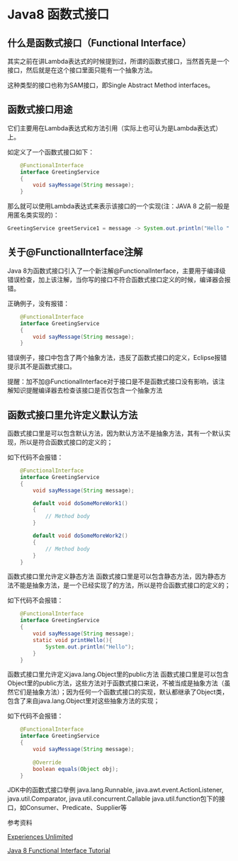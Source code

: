 # Java8 函数式接口

## 什么是函数式接口（Functional Interface）
其实之前在讲Lambda表达式的时候提到过，所谓的函数式接口，当然首先是一个接口，然后就是在这个接口里面只能有一个抽象方法。

这种类型的接口也称为SAM接口，即Single Abstract Method interfaces。

## 函数式接口用途
它们主要用在Lambda表达式和方法引用（实际上也可认为是Lambda表达式）上。

如定义了一个函数式接口如下：
```JAVA
    @FunctionalInterface
    interface GreetingService 
    {
        void sayMessage(String message);
    }
```
那么就可以使用Lambda表达式来表示该接口的一个实现(注：JAVA 8 之前一般是用匿名类实现的)：
```JAVA
GreetingService greetService1 = message -> System.out.println("Hello " + message);
```
## 关于@FunctionalInterface注解
Java 8为函数式接口引入了一个新注解@FunctionalInterface，主要用于编译级错误检查，加上该注解，当你写的接口不符合函数式接口定义的时候，编译器会报错。

正确例子，没有报错：
```JAVA
    @FunctionalInterface
    interface GreetingService
    {
        void sayMessage(String message);
    }
```
错误例子，接口中包含了两个抽象方法，违反了函数式接口的定义，Eclipse报错提示其不是函数式接口。

提醒：加不加@FunctionalInterface对于接口是不是函数式接口没有影响，该注解知识提醒编译器去检查该接口是否仅包含一个抽象方法

## 函数式接口里允许定义默认方法
函数式接口里是可以包含默认方法，因为默认方法不是抽象方法，其有一个默认实现，所以是符合函数式接口的定义的；

如下代码不会报错：

```JAVA
    @FunctionalInterface
    interface GreetingService
    {
        void sayMessage(String message);

        default void doSomeMoreWork1()
        {
            // Method body
        }

        default void doSomeMoreWork2()
        {
            // Method body
        }
    }
```
函数式接口里允许定义静态方法
函数式接口里是可以包含静态方法，因为静态方法不能是抽象方法，是一个已经实现了的方法，所以是符合函数式接口的定义的；

如下代码不会报错：

```JAVA
    @FunctionalInterface
    interface GreetingService 
    {
        void sayMessage(String message);
        static void printHello(){
            System.out.println("Hello");
        }
    }
```
函数式接口里允许定义java.lang.Object里的public方法
函数式接口里是可以包含Object里的public方法，这些方法对于函数式接口来说，不被当成是抽象方法（虽然它们是抽象方法）；因为任何一个函数式接口的实现，默认都继承了Object类，包含了来自java.lang.Object里对这些抽象方法的实现；

如下代码不会报错：

```JAVA
    @FunctionalInterface
    interface GreetingService  
    {
        void sayMessage(String message);
        
        @Override
        boolean equals(Object obj);
    }
```
JDK中的函数式接口举例
java.lang.Runnable,
java.awt.event.ActionListener, 
java.util.Comparator,
java.util.concurrent.Callable
java.util.function包下的接口，如Consumer、Predicate、Supplier等

参考资料

[Experiences Unlimited](https://sanaulla.info/2013/03/21/introduction-to-functional-interfaces-a-concept-recreated-in-java-8/)

[Java 8 Functional Interface Tutorial](http://howtodoinjava.com/java-8/functional-interface-tutorial/)